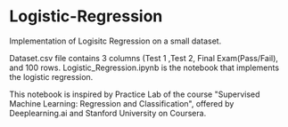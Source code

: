 # Logistic-Regression
Implementation of Logisitc Regression on a small dataset.

Dataset.csv file contains 3 columns (Test 1 ,Test 2, Final Exam(Pass/Fail), and 100 rows. 
Logistic_Regression.ipynb is the notebook that implements the logistic regression.

This notebook is inspired by Practice Lab of the course "Supervised Machine Learning: Regression and Classification", offered by Deeplearning.ai and Stanford University on Coursera.

